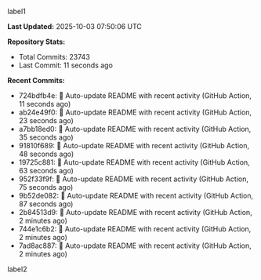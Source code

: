 
label1 
<!-- ACTIVITY_START -->
**Last Updated:** 2025-10-03 07:50:06 UTC

**Repository Stats:**
- Total Commits: 23743
- Last Commit: 11 seconds ago

**Recent Commits:**
- 724bdfb4e: 🤖 Auto-update README with recent activity (GitHub Action, 11 seconds ago)
- ab24e49f0: 🤖 Auto-update README with recent activity (GitHub Action, 23 seconds ago)
- a7bb18ed0: 🤖 Auto-update README with recent activity (GitHub Action, 35 seconds ago)
- 91810f689: 🤖 Auto-update README with recent activity (GitHub Action, 48 seconds ago)
- 19725c881: 🤖 Auto-update README with recent activity (GitHub Action, 63 seconds ago)
- 952f33f9f: 🤖 Auto-update README with recent activity (GitHub Action, 75 seconds ago)
- 9b52de082: 🤖 Auto-update README with recent activity (GitHub Action, 87 seconds ago)
- 2b84513d9: 🤖 Auto-update README with recent activity (GitHub Action, 2 minutes ago)
- 744e1c6b2: 🤖 Auto-update README with recent activity (GitHub Action, 2 minutes ago)
- 7ad8ac887: 🤖 Auto-update README with recent activity (GitHub Action, 2 minutes ago)
<!-- ACTIVITY_END -->

label2
